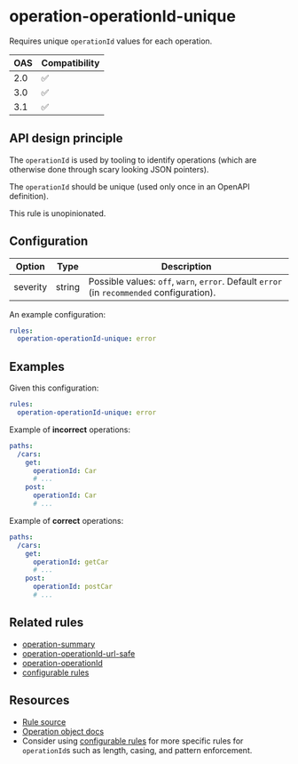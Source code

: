 # operation-operationId-unique

Requires unique `operationId` values for each operation.

|OAS|Compatibility|
|---|---|
|2.0|✅|
|3.0|✅|
|3.1|✅|

## API design principle

The `operationId` is used by tooling to identify operations (which are otherwise done through scary looking JSON pointers).

The `operationId` should be unique (used only once in an OpenAPI definition).

This rule is unopinionated.

## Configuration

|Option|Type|Description|
|---|---|---|
|severity|string|Possible values: `off`, `warn`, `error`. Default `error` (in `recommended` configuration). |

An example configuration:

```yaml
rules:
  operation-operationId-unique: error
```

## Examples

Given this configuration:

```yaml
rules:
  operation-operationId-unique: error
```

Example of **incorrect** operations:
```yaml
paths:
  /cars:
    get:
      operationId: Car
      # ...
    post:
      operationId: Car
      # ...
```

Example of **correct** operations:
```yaml
paths:
  /cars:
    get:
      operationId: getCar
      # ...
    post:
      operationId: postCar
      # ...
```

## Related rules

- [operation-summary](./operation-summary.md)
- [operation-operationId-url-safe](./operation-operationId-url-safe.md)
- [operation-operationId](./operation-operationId.md)
- [configurable rules](./configurable-rules.md)

## Resources

- [Rule source](https://github.com/Redocly/redocly-cli/blob/main/packages/core/src/rules/common/operation-operationId-unique.ts)
- [Operation object docs](https://redocly.com/docs/openapi-visual-reference/operation/)
- Consider using [configurable rules](./configurable-rules.md) for more specific rules for `operationId`s such as length, casing, and pattern enforcement.
